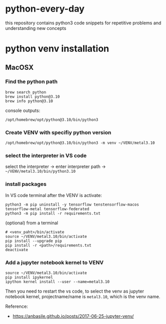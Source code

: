 # python-every-day
this repository contains python3 code snippets for repetitive problems and understanding new concepts

# python venv installation
## MacOSX
### Find the python path
```
brew search python
brew install python@3.10
brew info python@3.10
```
console outputs:
```console
/opt/homebrew/opt/python@3.10/bin/python3
```

### Create VENV with specifiy python version
```
/opt/homebrew/opt/python@3.10/bin/python3 -m venv ~/VENV/metal3.10
```

### select the interpreter in VS code
select the interpreter -> enter interpreter path -> `~/VENV/metal3.10/bin/python3.10`

### install packages
In VS code terminal after the VENV is activate:

```console
python3 -m pip uninstall -y tensorflow tenstensorflow-macos tensorflow-metal tensorflow-federated
python3 -m pip install -r requirements.txt
```

(optional) from a terminal
```
# <venv_paht>/bin/activate
source ~/VENV/metal3.10/bin/activate
pip install --upgrade pip
pip install -r <path>/requirements.txt
deactivate
```

### Add a jupyter notebook kernel to VENV
```console
source ~/VENV/metal3.10/bin/activate
pip install ipykernel
ipython kernel install --user --name=metal3.10
```
Then you need to restart the vs code, to select the venv as jupyter notebook kernel,
projectname/name is `metal3.10`, which is the venv name.

Reference:
* https://anbasile.github.io/posts/2017-06-25-jupyter-venv/


